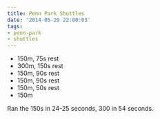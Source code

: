 ```yaml
---
title: Penn Park Shuttles
date: '2014-05-29 22:00:03'
tags:
- penn-park
- shuttles
---
```


- 150m, 75s rest
- 300m, 150s rest
- 150m, 90s rest
- 150m, 90s rest
- 150m, 50s rest
- 150m

Ran the 150s in 24-25 seconds, 300 in 54 seconds.
